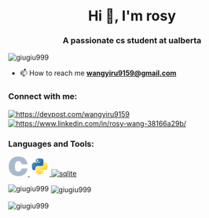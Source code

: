 <h1 align="center">Hi 👋, I'm rosy</h1>
<h3 align="center">A passionate cs student at ualberta</h3>

<p align="left"> <img src="https://komarev.com/ghpvc/?username=giugiu999&label=Profile%20views&color=0e75b6&style=flat" alt="giugiu999" /> </p>

- 📫 How to reach me **wangyiru9159@gmail.com**

<h3 align="left">Connect with me:</h3>
<p align="left">
<a href="https://dev.to/https://devpost.com/wangyiru9159" target="blank"><img align="center" src="https://raw.githubusercontent.com/rahuldkjain/github-profile-readme-generator/master/src/images/icons/Social/devto.svg" alt="https://devpost.com/wangyiru9159" height="30" width="40" /></a>
<a href="https://www.linkedin.com/in/rosy-wang-38166a29b/" target="blank"><img align="center" src="https://raw.githubusercontent.com/rahuldkjain/github-profile-readme-generator/master/src/images/icons/Social/linked-in-alt.svg" alt="https://www.linkedin.com/in/rosy-wang-38166a29b/" height="30" width="40" /></a>
</p>

<h3 align="left">Languages and Tools:</h3>
<p align="left"> <a href="https://www.cprogramming.com/" target="_blank" rel="noreferrer"> <img src="https://raw.githubusercontent.com/devicons/devicon/master/icons/c/c-original.svg" alt="c" width="40" height="40"/> </a> <a href="https://www.python.org" target="_blank" rel="noreferrer"> <img src="https://raw.githubusercontent.com/devicons/devicon/master/icons/python/python-original.svg" alt="python" width="40" height="40"/> </a> <a href="https://www.sqlite.org/" target="_blank" rel="noreferrer"> <img src="https://www.vectorlogo.zone/logos/sqlite/sqlite-icon.svg" alt="sqlite" width="40" height="40"/> </a> </p>

<p><img align="left" src="https://github-readme-stats.vercel.app/api/top-langs?username=giugiu999&show_icons=true&locale=en&layout=compact" alt="giugiu999" /></p>

<p>&nbsp;<img align="center" src="https://github-readme-stats.vercel.app/api?username=giugiu999&show_icons=true&locale=en" alt="giugiu999" /></p>

<p><img align="center" src="https://github-readme-streak-stats.herokuapp.com/?user=giugiu999&" alt="giugiu999" /></p>
